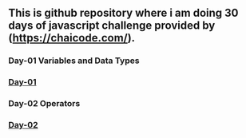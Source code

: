 ## This is github repository where i am doing 30 days of javascript challenge provided by (https://chaicode.com/).

### Day-01 Variables and Data Types
### [Day-01](./01_variable_data_types/index.js)

### Day-02 Operators
### [Day-02](./02_operators/index.js)